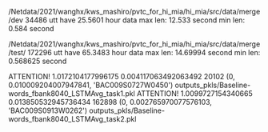/Netdata/2021/wanghx/kws_mashiro/pvtc_for_hi_mia/hi_mia/src/data/merge/dev 34486 utt have 25.5601 hour data
max len: 12.533 second
min len: 0.584 second


/Netdata/2021/wanghx/kws_mashiro/pvtc_for_hi_mia/hi_mia/src/data/merge/test/ 172296 utt have 65.3483 hour data
max len: 14.69994 second
min len: 0.568625 second


ATTENTION!  1.0172104177996175 0.004117063492063492 20102 (0, 0.010009204007947841, 'BAC009S0727W0450') outputs_pkls/Baseline-words_fbank8040_LSTMAvg_task1.pkl
ATTENTION!  1.0099727154340665 0.013850532945736434 162898 (0, 0.002765970077576103, 'BAC009S0913W0262') outputs_pkls/Baseline-words_fbank8040_LSTMAvg_task2.pkl